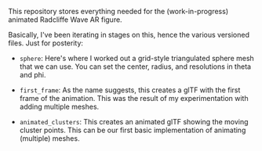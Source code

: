This repository stores everything needed for the (work-in-progress) animated Radcliffe Wave AR figure.

Basically, I've been iterating in stages on this, hence the various versioned files. Just for posterity:

* `sphere`: Here's where I worked out a grid-style triangulated sphere mesh that we can use. You can set the center, radius, and resolutions in theta and phi.

* `first_frame`: As the name suggests, this creates a glTF with the first frame of the animation. This was the result of my experimentation with adding multiple meshes.

* `animated_clusters`: This creates an animated glTF showing the moving cluster points. This can be our first basic implementation of animating (multiple) meshes.
